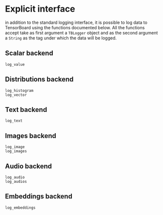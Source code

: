 # Explicit interface

in addition to the standard logging interface, it is possible to log
data to TensorBoard using the functions documented below.
All the functions accept take as first argument a `TBLogger` object
and as the second argument a `String` as the tag under which the
data will be logged.

## Scalar backend
```@docs
log_value
```

## Distributions backend
```@docs
log_histogram
log_vector
```

## Text backend
```@docs
log_text
```

## Images backend
```@docs
log_image
log_images
```

## Audio backend
```@docs
log_audio
log_audios
```

## Embeddings backend
```@docs
log_embeddings
```
